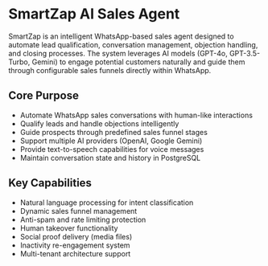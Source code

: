 # SmartZap AI Sales Agent

SmartZap is an intelligent WhatsApp-based sales agent designed to automate lead qualification, conversation management, objection handling, and closing processes. The system leverages AI models (GPT-4o, GPT-3.5-Turbo, Gemini) to engage potential customers naturally and guide them through configurable sales funnels directly within WhatsApp.

## Core Purpose
- Automate WhatsApp sales conversations with human-like interactions
- Qualify leads and handle objections intelligently
- Guide prospects through predefined sales funnel stages
- Support multiple AI providers (OpenAI, Google Gemini)
- Provide text-to-speech capabilities for voice messages
- Maintain conversation state and history in PostgreSQL

## Key Capabilities
- Natural language processing for intent classification
- Dynamic sales funnel management
- Anti-spam and rate limiting protection
- Human takeover functionality
- Social proof delivery (media files)
- Inactivity re-engagement system
- Multi-tenant architecture support